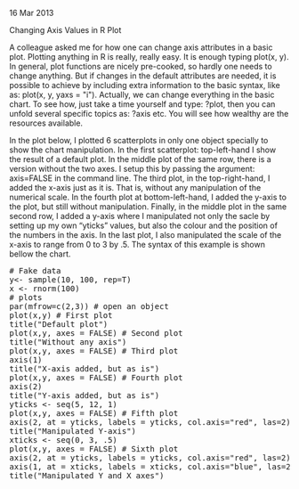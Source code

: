 
16 Mar 2013

Changing Axis Values in R Plot

A colleague asked me for how one can change axis attributes in a basic plot. Plotting anything in R is really, really easy. It is enough typing plot(x, y). In general, plot functions are nicely pre-cooked, so hardly one needs to change anything. But if changes in the default attributes are needed, it is possible to achieve by including extra information to the basic syntax, like as: plot(x, y, yaxs = "i"). Actually, we can change everything in the basic chart. To see how, just take a time yourself and type: ?plot, then you can unfold several specific topics as: ?axis etc. You will see how wealthy are the resources available.

In the plot below, I plotted 6 scatterplots in only one object specially to show the chart manipulation. In the first scatterplot: top-left-hand I show the result of a default plot. In the middle plot of the same row, there is a version without the two axes. I setup this by passing the argument: axis=FALSE in the command line. The third plot, in the top-right-hand, I added the x-axis just as it is. That is, without any manipulation of the numerical scale. In the fourth plot at bottom-left-hand, I added the y-axis to the plot, but still without manipulation. Finally, in the middle plot in the same second row, I added a y-axis where I manipulated not only the sacle by setting up my own “yticks” values, but also the colour and the position of the numbers in the axis. In the last plot, I also manipulated the scale of the x-axis to range from 0 to 3 by .5. The syntax of this example is shown bellow the chart.

<pre>
# Fake data
y<- sample(10, 100, rep=T)
x <- rnorm(100)
# plots
par(mfrow=c(2,3)) # open an object
plot(x,y) # First plot
title("Default plot")
plot(x,y, axes = FALSE) # Second plot
title("Without any axis")
plot(x,y, axes = FALSE) # Third plot
axis(1)
title("X-axis added, but as is")
plot(x,y, axes = FALSE) # Fourth plot
axis(2)
title("Y-axis added, but as is")
yticks <- seq(5, 12, 1)
plot(x,y, axes = FALSE) # Fifth plot
axis(2, at = yticks, labels = yticks, col.axis="red", las=2)
title("Manipulated Y-axis")
xticks <- seq(0, 3, .5)
plot(x,y, axes = FALSE) # Sixth plot
axis(2, at = yticks, labels = yticks, col.axis="red", las=2)
axis(1, at = xticks, labels = xticks, col.axis="blue", las=2, tck=-.01)
title("Manipulated Y and X axes")
</pre>